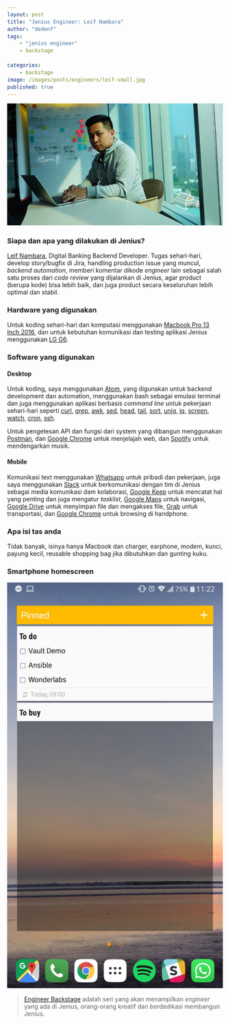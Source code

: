 ```yaml
---
layout: post
title: "Jenius Engineer: Leif Nambara"
author: "dedenf"
tags:
    - "jenius engineer"
    - backstage

categories: 
    - backstage
image: /images/posts/engineers/leif-small.jpg
published: true
---
```


[![Leif Nambara](/images/posts/engineers/leif-small.jpg)](/images/posts/engineers/leif-large.jpg)

### Siapa dan apa yang dilakukan di Jenius?
[Leif Nambara](https://id.linkedin.com/in/leif-nambara-58627a37), Digital Banking Backend Developer. Tugas sehari-hari, develop story/bugfix di Jira, handling production issue yang muncul, *backend automation*, memberi komentar dikode *engineer* lain sebagai salah satu proses dari *code review* yang dijalankan di Jenius, agar product (berupa kode) bisa lebih baik, dan juga product secara keseluruhan lebih optimal dan stabil.

<!-- more -->
### Hardware yang digunakan
Untuk koding sehari-hari dan komputasi menggunakan [Macbook Pro 13 Inch 2016](https://support.apple.com/kb/SP747?locale=en_US), dan untuk kebutuhan komunikasi dan testing aplikasi Jenius menggunakan [LG G6](https://www.lg.com/sg/mobile-phones/lg-G6).

### Software yang digunakan
#### Desktop
Untuk koding, saya menggunakan [Atom](https://atom.io/), yang digunakan untuk backend development dan automation, menggunakan bash sebagai emulasi terminal dan juga menggunakan aplikasi berbasis *command line* untuk pekerjaan sehari-hari seperti [curl](https://curl.haxx.se/), [grep](http://man7.org/linux/man-pages/man1/grep.1.html), [awk](https://en.wikipedia.org/wiki/AWK), [sed](https://www.gnu.org/software/sed/manual/sed.html), [head](https://en.wikipedia.org/wiki/Head_(Unix)), [tail](https://en.wikipedia.org/wiki/Tail_(Unix)), [sort](https://en.wikipedia.org/wiki/Sort_(Unix)), [uniq](https://en.wikipedia.org/wiki/Uniq), [jq](https://stedolan.github.io/jq/), [screen](https://en.wikipedia.org/wiki/GNU_Screen), [watch](https://en.wikipedia.org/wiki/Watch_(Unix)), [cron](https://en.wikipedia.org/wiki/Cron), [ssh](https://en.wikipedia.org/wiki/Secure_Shell).

Untuk pengetesan API dan fungsi dari system yang dibangun menggunakan [Postman](https://www.getpostman.com/), dan [Google Chrome](https://www.google.com/chrome/) untuk menjelajah web, dan [Spotify](https://www.spotify.com/sg-en/) untuk mendengarkan musik.

#### Mobile
Komunikasi text menggunakan [Whatsapp](https://www.whatsapp.com/) untuk pribadi dan pekerjaan, juga saya menggunakan [Slack](https://slack.com/) untuk berkomunikasi dengan tim di Jenius sebagai media komunikasi dam kolaborasi, [Google Keep](https://www.google.com/keep/) untuk mencatat hal yang penting dan juga mengatur *tasklist*, [Google Maps](https://www.google.com/maps/) untuk navigasi, [Google Drive](https://drive.google.com/) untuk menyimpan file dan mengakses file, [Grab](https://www.grab.com/) untuk transportasi, dan [Google Chrome](https://www.google.com/chrome/) untuk browsing di handphone.

### Apa isi tas anda
Tidak banyak, isinya hanya Macbook dan charger, earphone, modem, kunci, payung kecil, reusable shopping bag jika dibutuhkan dan gunting kuku.

### Smartphone homescreen
[![Leif Nambara homescreen](/images/posts/engineers/leif-hs-small.jpg)](/images/posts/engineers/leif-hs-large.jpg)


>[Engineer Backstage](/categories/engineer/) adalah seri yang akan menampilkan _engineer_  yang ada di Jenius, orang-orang kreatif dan berdedikasi membangun Jenius.
